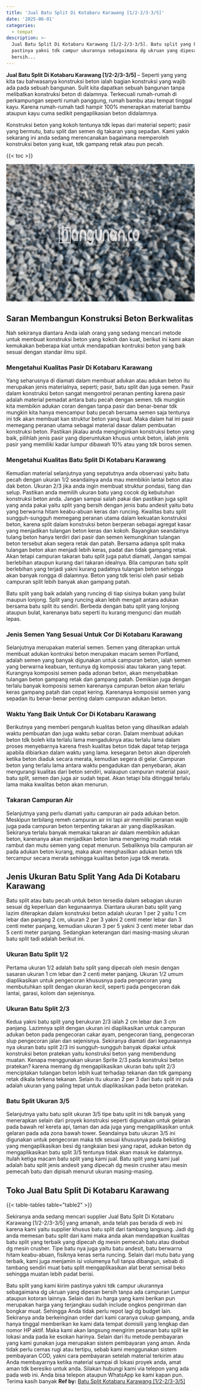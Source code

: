 ```yaml
---
title: 'Jual Batu Split Di Kotabaru Karawang [1/2-2/3-3/5]'
date: '2025-06-01'
categories:
  - tempat
description: >-
  Jual Batu Split Di Kotabaru Karawang [1/2-2/3-3/5]. Batu split yang kami kirim
  pastinya yakni tdk campur ukurannya sebagaimana dg ukruan yang dipesan
  bersih...
---
```


**Jual Batu Split Di Kotabaru Karawang \[1/2-2/3-3/5\]** – Seperti yang yang kita tau bahwasanya konstruksi beton ialah bagian konstruksi yang wajib ada pada sebuah bangunan. Sulit kita dapatkan sebuah bangunan tanpa melibatkan konstruksi beton di dalamnya. Terkecuali rumah-rumah di perkampungan seperti rumah panggung, rumah bambu atau tempat tinggal kayu. Karena rumah-rumah tadi hampir 100% menerapkan material bambu ataupun kayu cuma sedikit pengaplikasian beton didalamnya.

Konstruksi beton yang kokoh tentunya tdk lepas dari material seperti; pasir yang bermutu, batu split dan semen dg takaran yang sepadan. Kami yakin sekarang ini anda sedang merencanakan bagaimana memperoleh konstruksi beton yang kuat, tdk gampang retak atau pun pecah.

{{< toc >}}

![Jual Batu Split Di Kotabaru Karawang [1/2-2/3-3/5]](/images/jual-batu-split-07.png)

## Saran Membangun Konstruksi Beton Berkwalitas

Nah sekiranya diantara Anda ialah orang yang sedang mencari metode untuk membuat konstruksi beton yang kokoh dan kuat, berikut ini kami akan kemukakan beberapa kiat untuk mendapatkan kontruksi beton yang baik sesuai dengan standar ilmu sipil.

### Mengetahui Kualitas Pasir Di Kotabaru Karawang

Yang seharusnya di diamati dalam membuat adukan atau adukan beton itu merupakan jenis materialnya, seperti; pasir, batu split dan juga semen. Pasir dalam konstruksi beton sangat mengontrol peranan penting karena pasir adalah material pemadat antara batu pecah dengan semen. tdk mungkin kita membikin adukan coran dengan tanpa pasir dan benar-benar tdk mungkin kita hanya mencampur batu pecah bersama semen saja tentunya ini tdk akan membuat kan struktur beton yang kuat. Maka dalam hal ini pasir memegang peranan utama sebagai material dasar dalam pembuatan konstruksi beton. Pastikan jikalau anda menginginkan konstruksi beton yang baik, pilihlah jenis pasir yang diperuntukan khusus untuk beton, ialah jenis pasir yang memiliki kadar lumpur dibawah 10% atau yang tdk boros semen.

### Mengetahui Kualitas Batu Split Di Kotabaru Karawang

Kemudian material selanjutnya yang sepatutnya anda observasi yaitu batu pecah dengan ukuran 1/2 seandainya anda mau membikin lantai beton atau dak beton. Ukuran 2/3 jika anda ingin membuat struktur pondasi, tiang dan selup. Pastikan anda memilih ukuran batu yang cocok dg kebutuhan konstruksi beton anda. Jangan sampai salah pakai dan pastikan juga split yang anda pakai yaitu split yang bersih dengan jenis batu andesit yaitu batu yang berwarna hitam keabu-abuan keras dan runcing. Kwalitas batu split sungguh-sungguh memegang peranan utama dalam kekuatan konstruksi beton, karena split dalam konstruksi beton berperan sebagai agregat kasar yang menjadikan tulangan beton keras dan kokoh. Bayangkan seandainya tulang beton hanya terdiri dari pasir dan semen kemungkinan tulangan beton tersebut akan segera retak dan patah. Bersama adanya split maka tulangan beton akan menjadi lebih keras, padat dan tidak gampang retak. Akan tetapi campuran takaran batu split juga patut diamati, Jangan sampai berlebihan ataupun kurang dari takaran idealnya. Bila campuran batu split berlebihan yang terjadi yakni kurang padatnya tulangan beton sehingga akan banyak rongga di dalamnya. Beton yang tdk terisi oleh pasir sebab campuran split lebih banyak akan gampang patah.

Batu split yang baik adalah yang runcing di tiap sisinya bukan yang bulat maupun lonjong. Split yang runcing akan lebih mengait antara adukan bersama batu split itu sendiri. Berbeda dengan batu split yang lonjong ataupun bulat, karenanya batu seperti itu kurang mengunci dan mudah lepas.

### Jenis Semen Yang Sesuai Untuk Cor Di Kotabaru Karawang

Selanjutnya merupakan material semen. Semen yang diterapkan untuk membuat adukan kontruksi beton merupakan macam semen Portland, adalah semen yang banyak digunakan untuk campuran beton, ialah semen yang berwarna keabuan, tentunya dg komposisi atau takaran yang tepat. Kurangnya komposisi semen pada adonan beton, akan menyebabkan tulangan beton gampang retak dan gampang patah. Demikian juga dengan terlalu banyak komposisi semen karenanya campuran beton akan terlalu keras gampang patah dan cepat kering. Karenanya komposisi semen yang sepadan itu benar-benar penting dalam campuran adukan beton.

### Waktu Yang Baik Untuk Cor Di Kotabaru Karawang

Berikutnya yang memberi pengaruh kualitas beton yang dihasilkan adalah waktu pembuatan dan juga waktu sebar coran. Dalam membuat adukan beton tdk boleh kita terlalu lama mengaduknya atau terlalu lama dalam proses menyebarnya karena fresh kualitas beton tidak dapat tetap terjaga apabila dibiarkan dalam waktu yang lama. kesegaran beton akan diperoleh ketika beton diaduk secara merata, kemudian segera di gelar. Campuran beton yang terlalu lama antara waktu pengadukan dan penyebaran, akan mengurangi kualitas dari beton sendiri, walaupun campuran material pasir, batu split, semen dan juga air sudah tepat. Akan tetapi bila ditinggal terlalu lama maka kwalitas beton akan menurun.

### Takaran Campuran Air

Selanjutnya yang perlu diamati yaitu campuran air pada adukan beton. Meskipun terbilang remeh campuran air ini tapi air memiliki peranan wajib juga pada campuran beton terpenting takaran air yang diaplikasikan. Sekiranya terlalu banyak memakai takaran air dalam membikin adukan beton, karenanya akan menjadikan beton lama mengering mudah retak rambut dan mutu semen yang cepat menurun. Sebaliknya bila campuran air pada adukan beton kurang, maka akan menghasilkan adukan beton tdk tercampur secara merata sehingga kualitas beton juga tdk merata.

## Jenis Ukuran Batu Split Yang Ada Di Kotabaru Karawang

Batu split atau batu pecah untuk beton tersedia dalam sebagian ukuran sesuai dg keperluan dan kegunaannya. Diantara ukuran batu split yang lazim diterapkan dalam konstruksi beton adalah ukuran 1 per 2 yaitu 1 cm lebar dan panjang 2 cm, ukuran 2 per 3 yakni 2 centi meter lebar dan 3 centi meter panjang, kemudian ukuran 3 per 5 yakni 3 centi meter lebar dan 5 centi meter panjang. Sedangkan keterangan dari masing-masing ukuran batu split tadi adalah berikut ini.

### Ukuran Batu Split 1/2

Pertama ukuran 1/2 adalah batu split yang dipecah oleh mesin dengan sasaran ukuran 1 cm lebar dan 2 centi meter panjang. Ukuran 1/2 umum diaplikasikan untuk pengecoran khususnya pada pengecoran yang membutuhkan split dengan ukuran kecil, seperti pada pengecoran dak lantai, garasi, kolom dan sejenisnya.

### Ukuran Batu Split 2/3

Kedua yakni batu split yang berukuran 2/3 ialah 2 cm lebar dan 3 cm panjang. Lazimnya split dengan ukuran ini diaplikasikan untuk campuran adukan beton pada pengecoran cakar ayam, pengecoran tiang, pengecoran slup pengecoran jalan dan sejenisnya. Sekiranya diamati dari kegunaannya nya ukuran batu split 2/3 ini sungguh-sungguh banyak dipakai untuk konstruksi beton pratekan yaitu konstruksi beton yang membendung muatan. Kenapa menggunakan ukuran Sprite 2/3 pada konstruksi beton pratekan? karena memang dg mengaplikasikan ukuran batu split 2/3 menciptakan tulangan beton lebih kuat terhadap tekanan dan tdk gampang retak dikala terkena tekanan. Selain itu ukuran 2 per 3 dari batu split ini pula adalah ukuran yang paling tepat untuk diaplikasikan pada beton pratekan.

### Batu Split Ukuran 3/5

Selanjutnya yaitu batu split ukuran 3/5 tipe batu split ini tdk banyak yang menerapkan selain dari proyek konstruksi seperti digunakan untuk gelaran pada bawah rel kereta api, taman dan ada juga yang mengaplikasikan untuk gelaran pada ada zona bawah tower. Seandainya batu ukuran 3/5 ini digunakan untuk pengecoran maka tdk sesuai khususnya pada bekisting yang mengaplikasikan besi dg rangkaian besi yang rapat, adukan beton dg mengaplikasikan batu split 3/5 tentunya tidak akan masuk ke dalamnya. Itulah ketiga macam batu split yang kami jual. Batu split yang kami jual adalah batu split jenis andesit yang dipecah dg mesin crusher atau mesin pemecah batu dan dipisah menurut ukuran masing-masing.

## Toko Jual Batu Split Di Kotabaru Karawang

{{< table-tables table="table2" >}}

Sekiranya anda sedang mencari supplier Jual Batu Split Di Kotabaru Karawang \[1/2-2/3-3/5\] yang amanah, anda telah pas berada di web ini karena kami yaitu supplier khusus batu split dari tambang langsung. Jadi dg anda memesan batu split dari kami maka anda akan mendapatkan kualitas batu split yang terbaik yang dipecah dg mesin pemecah batu atau disebut dg mesin crusher. Tipe batu nya juga yaitu batu andesit, batu berwarna hitam keabu-abuan, fisiknya keras serta runcing. Selain dari mutu batu yang terbaik, kami juga menjamin isi volumenya full tanpa dibangun, sebab di tambang sendiri muat batu split mengaplikasikan alat berat semisal beko sehingga muatan lebih padat berisi.

Batu split yang kami kirim pastinya yakni tdk campur ukurannya sebagaimana dg ukruan yang dipesan bersih tanpa ada campuran Lumpur ataupun kotoran lainnya. Selain dari itu harga yang kami berikan pun merupakan harga yang terjangkau sudah include ongkos pengiriman dan bongkar muat. Sehingga Anda tidak perlu repot lagi dg budget lain. Sekiranya anda berkeinginan order dari kami caranya cukup gampang, anda hanya tinggal memberikan ke kami data tempat domisili yang lengkap dan nomor HP aktif. Maka kami akan langsung mengirim pesanan batu split ke lokasi anda pada ke esokan harinya. Selain dari itu metode pembayaran yang kami gunakan juga merupakan sistem pembayaran yang aman. Anda tidak perlu cemas rugi atau tertipu, sebab kami menggunakan sistem pembayaran COD, yakni cara pembayaran setelah material terkirim atau Anda membayarnya ketika material sampai di lokasi proyek anda, amat aman tdk beresiko untuk anda. Silakan hubungi kami via telepon yang ada pada web ini. Anda bisa telepon ataupun WhatsApp ke kami kapan pun. Terima kasih banyak
**Ref by:** [Batu Split Kotabaru Karawang [1/2-2/3-3/5]](https://id.wikipedia.org/wiki/Batu)
